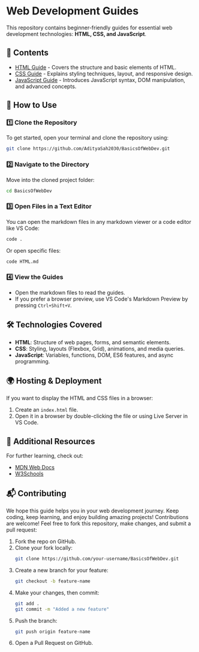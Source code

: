 # Web Development Guides

This repository contains beginner-friendly guides for essential web development technologies: **HTML, CSS, and JavaScript**.

## 📂 Contents

- [HTML Guide](./HTML.md) - Covers the structure and basic elements of HTML.
- [CSS Guide](./Css_Guide.md) - Explains styling techniques, layout, and responsive design.
- [JavaScript Guide](./Javascript_Guide.md) - Introduces JavaScript syntax, DOM manipulation, and advanced concepts.

## 🚀 How to Use
### 1️⃣ Clone the Repository
To get started, open your terminal and clone the repository using:
   ```sh
   git clone https://github.com/AdityaSah2030/BasicsOfWebDev.git
   ```

### 2️⃣ Navigate to the Directory
Move into the cloned project folder:
   ```sh
   cd BasicsOfWebDev
   ```

### 3️⃣ Open Files in a Text Editor
You can open the markdown files in any markdown viewer or a code editor like VS Code:
   ```sh
   code .
   ```
   Or open specific files:
   ```sh
   code HTML.md
   ```

### 4️⃣ View the Guides
- Open the markdown files to read the guides.
- If you prefer a browser preview, use VS Code's Markdown Preview by pressing `Ctrl+Shift+V`.

## 🛠 Technologies Covered
- **HTML**: Structure of web pages, forms, and semantic elements.
- **CSS**: Styling, layouts (Flexbox, Grid), animations, and media queries.
- **JavaScript**: Variables, functions, DOM, ES6 features, and async programming.

## 🌍 Hosting & Deployment
If you want to display the HTML and CSS files in a browser:
1. Create an `index.html` file.
2. Open it in a browser by double-clicking the file or using Live Server in VS Code.

## 📖 Additional Resources
For further learning, check out:
- [MDN Web Docs](https://developer.mozilla.org/en-US/)
- [W3Schools](https://www.w3schools.com/)

## 📬 Contributing

We hope this guide helps you in your web development journey. Keep coding, keep learning, and enjoy building amazing projects!
Contributions are welcome! Feel free to fork this repository, make changes, and submit a pull request:
1. Fork the repo on GitHub.
2. Clone your fork locally:
   ```sh
   git clone https://github.com/your-username/BasicsOfWebDev.git
   ```
3. Create a new branch for your feature:
   ```sh
   git checkout -b feature-name
   ```
4. Make your changes, then commit:
   ```sh
   git add .
   git commit -m "Added a new feature"
   ```
5. Push the branch:
   ```sh
   git push origin feature-name
   ```
6. Open a Pull Request on GitHub.


